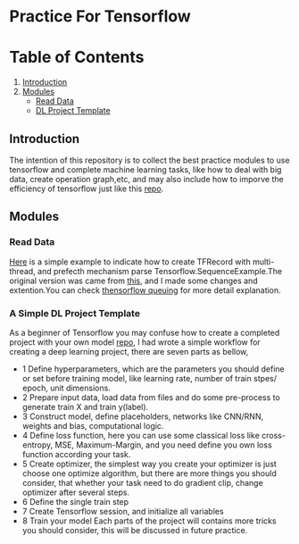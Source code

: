 # Practice For Tensorflow

Table of Contents
================
1. [Introduction](#Introduction)
2. [Modules](#Modules)
    - [Read Data](#read_data)
    - [DL Project Template](#dl_template)

## Introduction
The intention of this repository is to collect the best practice modules to use tensorflow and complete machine learning tasks, like how to deal with big data, create
operation graph,etc, and may also include how to imporve the efficiency of tensorflow  just like this [repo](https://github.com/vahidk/EffectiveTensorflow).

## Modules
### Read Data <a name="read_data"></a>
[Here](https://github.com/syw2014/Practice4Tensorflow/blob/master/modules/read_data/tfrecords.py) is a simple example to indicate how to create TFRecord with multi-thread, 
and prefecth mechanism parse Tensorflow.SequenceExample.The original version was came from [this](https://github.com/AIChallenger/AI_Challenger), and I made some changes
and extention.You can check [thensorflow queuing](http://adventuresinmachinelearning.com/introduction-tensorflow-queuing/) for more detail explanation.

### A Simple DL Project Template <a name="dl_template"></a>
As a beginner of Tensorflow you may confuse how to create a completed project with your own model [repo](https://github.com/syw2014/Practice4Tensorflow/blob/master/modules/project_template.py), 
I had wrote a simple workflow for creating a deep learning project, there are seven parts as bellow,
- 1 Define hyperparameters, which are the parameters you should define or set before training model, like learning rate, number of train stpes/ epoch, unit dimensions.
- 2 Prepare input data, load data from files and do some pre-process to generate train X and train y(label).
- 3 Construct model, define placeholders, networks like CNN/RNN, weights and bias, computational logic.
- 4 Define loss function, here you can use some classical loss like cross-entropy, MSE, Maximum-Margin, and you need define you own loss function according your task.
- 5 Create optimizer, the simplest way you create your optimizer is just choose one optimize algorithm, but there are more things you should consider, that whether
    your task need to do gradient clip, change optimizer after several steps.
- 6 Define the single train step
- 7 Create Tensorflow session, and initialize all variables
- 8 Train your model
Each parts of the project will contains more tricks you should consider, this will be discussed in future practice.
